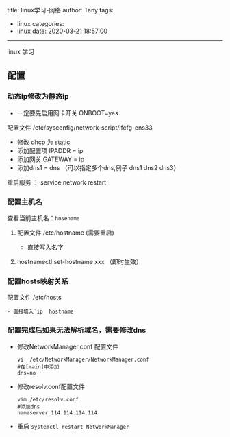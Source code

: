 title: linux学习-网络
author: Tany
tags:
  - linux
categories:
  - linux
date: 2020-03-21 18:57:00
---
linux 学习

<!-- more -->

## 配置

### 动态ip修改为静态ip

- 一定要先启用网卡开关 ONBOOT=yes

配置文件 /etc/sysconfig/network-script/ifcfg-ens33

- 修改 dhcp 为 static
- 添加配置项  IPADDR = ip
- 添加网关  GATEWAY = ip
- 添加dns1  = dns  （可以指定多个dns,例子 dns1 dns2  dns3）

 重启服务 ： service network restart

### 配置主机名

查看当前主机名：`hosename`

1. 配置文件 /etc/hostname   (需要重启)
   
   - 直接写入名字
2. hostnamectl set-hostname  xxx （即时生效）

### 配置hosts映射关系

配置文件  /etc/hosts

    - 直接填入`ip  hostname`

### 配置完成后如果无法解析域名，需要修改dns

- 修改NetworkManager.conf 配置文件

   ```
  vi  /etc/NetworkManager/NetworkManager.conf
  #在[main]中添加
  dns=no
   ```

- 修改resolv.conf配置文件
  
  ```
  vim /etc/resolv.conf 
  #添加dns 
  nameserver 114.114.114.114
  ```
- 重启 `systemctl restart NetworkManager`
